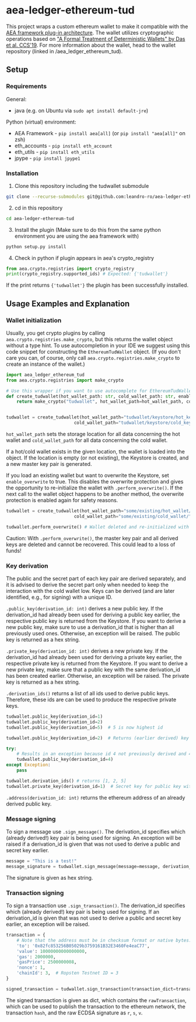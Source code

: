 # aea-ledger-ethereum-tud
This project wraps a custom ethereum wallet to make it compatible with the [AEA framework plug-in architecture](https://docs.fetch.ai/aea/ledger-integration/#ledger-plug-in-architecture). The wallet utilizes cryptographic operations based on ["A Formal Treatment of Deterministic Wallets" by Das et al. CCS'19](https://dl.acm.org/doi/abs/10.1145/3319535.3354236). For more information about the wallet, head to the wallet repository (linked in /aea_ledger_ethereum_tud).

## Setup
### Requirements
General:
- java (e.g. on Ubuntu via   `sudo apt install default-jre`)

Python (virtual) environment:

- AEA Framework - `pip install aea[all]` (or `pip install "aea[all]"` on zsh)
- eth_accounts - `pip install eth_account`
- eth_utils - `pip install eth_utils`
- jpype - `pip install jpype1`

### Installation
1. Clone this repository including the tudwallet submodule 
``` bash
git clone --recurse-submodules git@github.com:leandro-ro/aea-ledger-ethereum-tud.git
```
2. cd in this repository
``` bash
cd aea-ledger-ethereum-tud
```
3. Install the plugin (Make sure to do this from the same python environment you are using the aea framework with)
``` bash
python setup.py install
```
4. Check in python if plugin appears in aea's crypto_registry
``` python
from aea.crypto.registries import crypto_registry
print(crypto_registry.supported_ids) # Expected: {'tudwallet'}
```
If the print returns `{'tudwallet'}` the plugin has been successfully installed.

## Usage Examples and Explanation
### Wallet initialization
Usually, you get crypto plugins by calling `aea.crypto.registries.make_crypto`, but this returns the wallet object without a type hint. To use autocompletion in your IDE we suggest using this code snippet for constructing the `EthereumTudWallet` object. (If you don't care you can, of course, only call `aea.crypto.registries.make_crypto` to create an instance of the wallet.)

``` python
import aea_ledger_ethereum_tud
from aea.crypto.registries import make_crypto

# Use this wrapper if you want to use autocomplete for EthereumTudWallet inside your IDE
def create_tudwallet(hot_wallet_path: str, cold_wallet_path: str, enable_overwrite=False) -> aea_ledger_ethereum_tud.EthereumTudWallet:
    return make_crypto("tudwallet", hot_wallet_path=hot_wallet_path, cold_wallet_path=cold_wallet_path, enable_overwrite=enable_overwrite)


tudwallet = create_tudwallet(hot_wallet_path="tudwallet/keystore/hot_keystore/",
                          cold_wallet_path="tudwallet/keystore/cold_keystore/")
```
`hot_wallet_path` sets the storage location for all data concerning the hot wallet and `cold_wallet_path` for all data concerning the cold wallet. 

If a hot/cold wallet exists in the given location, the wallet is loaded into the object. If the location is empty (or not existing), the Keystore is created, and a new master key pair is generated.

If you load an existing wallet but want to overwrite the Keystore, set `enable_overwrite` to true. This disables the overwrite protection and gives the opportunity to re-initialize the wallet with `.perform_overwrite()`. If the next call to the wallet object happens to be another method, the overwrite protection is enabled again for safety reasons.
``` python
tudwallet = create_tudwallet(hot_wallet_path="some/existing/hot_wallet/",
                          cold_wallet_path="some/existing/cold_wallet/", enable_overwrite=True)

tudwallet.perform_overwrite() # Wallet deleted and re-initialized with new master key pair
```
Caution: With `.perform_overwrite()`, the master key pair and all derived keys are deleted and cannot be recovered. This could lead to a loss of funds!

### Key derivation
The public and the secret part of each key pair are derived separately, and it is advised to derive the secret part only when needed to keep the interaction with the cold wallet low. Keys can be derived (and are later identified, e.g., for signing) with a unique ID. 

`.public_key(derivation_id: int)` derives a new public key. If the derivation_id had already been used for deriving a public key earlier, the respective public key is returned from the Keystore. If you want to derive a new public key, make sure to use a derivation_id that is higher than all previously used ones. Otherwise, an exception will be raised. The public key is returned as a hex string.

`.private_key(derivation_id: int)` derives a new private key. If the derivation_id had already been used for deriving a private key earlier, the respective private key is returned from the Keystore. If you want to derive a new private key, make sure that a public key with the same derivation_id has been created earlier. Otherwise, an exception will be raised. The private key is returned as a hex string.

`.derivation_ids()` returns a list of all ids used to derive public keys. Therefore, these ids are can be used to produce the respective private keys.

```python
tudwallet.public_key(derivation_id=1)
tudwallet.public_key(derivation_id=2)
tudwallet.public_key(derivation_id=5)  # 5 is now highest id

tudwallet.public_key(derivation_id=2)  # Returns (earlier derived) key from keystore

try:
    # Results in an exception because id 4 not previously derived and 4 < 5
    tudwallet.public_key(derivation_id=4)
except Exception:
    pass

tudwallet.derivation_ids() # returns [1, 2, 5]
tudwallet.private_key(derivation_id=1)  # Secret key for public key with id=1
```

`.address(derivation_id: int)` returns the ethereum address of an already derived public key.

### Message signing
To sign a message use `.sign_message()`. The derivation_id specifies which (already derived!) key pair is being used for signing. An exception will be raised if a derivation_id is given that was not used to derive a public and secret key earlier.
```python
message = "This is a test!"
message_signature = tudwallet.sign_message(message=message, derivation_id=1)
```
The signature is given as hex string.

### Transaction signing
To sign a transaction use `.sign_transaction()`. The derivation_id specifies which (already derived!) key pair is being used for signing. If an derivation_id is given that was not used to derive a public and secret key earlier, an exception will be raised.
```python
transaction = {
    # Note that the address must be in checksum format or native bytes:
    'to': '0x82fc853256B05029b3759161B32E3460Fe4eaC77',
    'value': 10000000000000000,
    'gas': 2000000,
    'gasPrice': 2500000008,
    'nonce': 1, 
    'chainId': 3,  # Ropsten Testnet ID = 3
}

signed_transaction = tudwallet.sign_transaction(transaction_dict=transaction, derivation_id=1)
```
The signed transaction is given as dict, which contains the `rawTransaction`, which can be used to publish the transaction to the ethereum network, the transaction `hash`, and the raw ECDSA signature as `r`, `s`, `v`.
